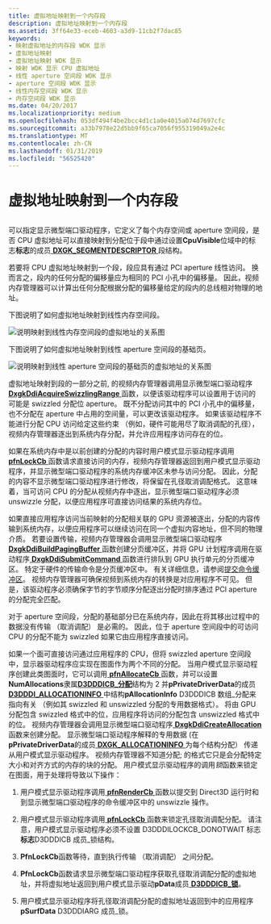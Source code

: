 ```yaml
---
title: 虚拟地址映射到一个内存段
description: 虚拟地址映射到一个内存段
ms.assetid: 3ff64e33-eceb-4603-a3d9-11cb2f7dac85
keywords:
- 映射虚拟地址的内存段 WDK 显示
- 虚拟地址映射
- 虚拟地址映射 WDK 显示
- 映射 WDK 显示 CPU 虚拟地址
- 线性 aperture 空间段 WDK 显示
- aperture 空间段 WDK 显示
- 线性内存空间段 WDK 显示
- 内存空间段 WDK 显示
ms.date: 04/20/2017
ms.localizationpriority: medium
ms.openlocfilehash: 053df494f4be2bcc4d1c1a0e4015a074d7697cfc
ms.sourcegitcommit: a33b7978e22d5bb9f65ca7056f955319049a2e4c
ms.translationtype: MT
ms.contentlocale: zh-CN
ms.lasthandoff: 01/31/2019
ms.locfileid: "56525420"
---
```

# <a name="mapping-virtual-addresses-to-a-memory-segment"></a>虚拟地址映射到一个内存段


## <span id="ddk_mapping_virtual_addresses_to_a_memory_segment_gg"></span><span id="DDK_MAPPING_VIRTUAL_ADDRESSES_TO_A_MEMORY_SEGMENT_GG"></span>


可以指定显示微型端口驱动程序，它定义了每个内存空间或 aperture 空间段，是否 CPU 虚拟地址可以直接映射到分配位于段中通过设置**CpuVisible**位域中的标志**标志**的成员[ **DXGK\_SEGMENTDESCRIPTOR** ](https://msdn.microsoft.com/library/windows/hardware/ff562035)段结构。

若要将 CPU 虚拟地址映射到一个段，段应具有通过 PCI aperture 线性访问。 换而言之，段内的任何分配的偏移量应为相同的 PCI 小孔中的偏移量。 因此，视频内存管理器可以计算出任何分配根据分配的偏移量给定的段内的总线相对物理的地址。

下图说明了如何虚拟地址映射到线性内存空间段。

![说明映射到线性内存空间段的虚拟地址的关系图](images/vrtlmap.png)

下图说明了如何虚拟地址映射到线性 aperture 空间段的基础页。

![说明映射到线性 aperture 空间段的基础页的虚拟地址的关系图](images/vrtlmap2.png)

虚拟地址映射到段的一部分之前, 的视频内存管理器调用显示微型端口驱动程序[ **DxgkDdiAcquireSwizzlingRange** ](https://msdn.microsoft.com/library/windows/hardware/ff559582)函数，以便该驱动程序可以设置用于访问的可能是 swizzled 分配位 aperture。 既不分配访问其中的 PCI 小孔中的偏移量，也不分配在 aperture 中占用的空间量，可以更改该驱动程序。 如果该驱动程序不能进行分配 CPU 访问给定这些约束 （例如，硬件可能用尽了取消调配的孔径），视频内存管理器逐出到系统内存分配，并允许应用程序访问存在的位。

如果在系统内存中是以前创建的分配的内容时用户模式显示驱动程序调用[ **pfnLockCb** ](https://msdn.microsoft.com/library/windows/hardware/ff568914)函数请求直接访问的内存，视频内存管理器返回到用户模式显示驱动程序，并显示微型端口驱动程序的系统内存缓冲区未参与访问分配。 因此，分配的内容不显示微型端口驱动程序进行修改，将保留在孔径取消调配格式。 这意味着，当可访问 CPU 的分配从视频内存中逐出，显示微型端口驱动程序必须 unswizzle 分配，以便应用程序可直接访问结果的系统内存位。

如果直接应用程序访问当前映射的分配相关联的 GPU 资源被逐出，分配的内容传输到系统内存，以便应用程序可以继续访问在同一个虚拟内容地址，但不同的物理介质。 若要设置传输，视频内存管理器会调用显示微型端口驱动程序[ **DxgkDdiBuildPagingBuffer** ](https://msdn.microsoft.com/library/windows/hardware/ff559587)函数创建分页缓冲区，并将 GPU 计划程序调用在驱动程序[ **DxgkDdiSubmitCommand** ](https://msdn.microsoft.com/library/windows/hardware/ff560790)函数进行排队到 GPU 执行单元的分页缓冲区。 特定于硬件的传输命令是分页缓冲区中。 有关详细信息，请参阅[提交命令缓冲区](submitting-a-command-buffer.md)。 视频内存管理器可确保视频到系统内存的转换是对应用程序不可见。 但是，该驱动程序必须确保字节的字节顺序分配逐出分配时排序通过 PCI aperture 的分配完全匹配。

对于 aperture 空间段，分配的基础部分已在系统内存，因此在将其移出过程中的数据没有传输 （取消调配） 是必需的。 因此，位于 aperture 空间段中的可访问 CPU 的分配不能为 swizzled 如果它由应用程序直接访问。

如果一个面可直接访问通过应用程序的 CPU，但将 swizzled aperture 空间段中，显示器驱动程序应实现在图面作为两个不同的分配。 当用户模式显示驱动程序创建此类图面时，它可以调用[ **pfnAllocateCb** ](https://msdn.microsoft.com/library/windows/hardware/ff568893)函数，并可以设置**NumAllocations**隶属[**D3DDDICB\_分配**](https://msdn.microsoft.com/library/windows/hardware/ff544137)结构为 2 并**pPrivateDriverData**的成员[ **D3DDDI\_ALLOCATIONINFO** ](https://msdn.microsoft.com/library/windows/hardware/ff544364)中结构**pAllocationInfo** D3DDDICB 数组\_分配来指向有关 （例如其 swizzled 和 unswizzled 分配的专用数据格式）。 将由 GPU 分配包含 swizzled 格式中的位，应用程序将访问的分配包含 unswizzled 格式中的位。 视频内存管理器会调用显示微型端口驱动程序[ **DxgkDdiCreateAllocation** ](https://msdn.microsoft.com/library/windows/hardware/ff559606)函数来创建分配。 显示微型端口驱动程序解释的专用数据 (在**pPrivateDriverData**的成员[ **DXGK\_ALLOCATIONINFO** ](https://msdn.microsoft.com/library/windows/hardware/ff560960)为每个结构分配） 传递从用户模式显示驱动程序。 视频内存管理器不知道分配; 的格式它只是会分配特定大小和对齐方式的内存的块的分配。 用户模式显示驱动程序的调用*锁*函数来锁定在图面，用于处理将导致以下操作：

1.  用户模式显示驱动程序调用[ **pfnRenderCb** ](https://msdn.microsoft.com/library/windows/hardware/ff568923)函数以提交到 Direct3D 运行时和到显示微型端口驱动程序的命令缓冲区中的 unswizzle 操作。

2.  用户模式显示驱动程序调用[ **pfnLockCb** ](https://msdn.microsoft.com/library/windows/hardware/ff568914)函数来锁定孔径取消调配分配。 请注意，用户模式显示驱动程序必须不设置 D3DDDILOCKCB\_DONOTWAIT 标志**标志**D3DDDICB 成员\_锁结构。

3.  **PfnLockCb**函数等待，直到执行传输 （取消调配） 之间分配。

4.  **PfnLockCb**函数请求显示微型端口驱动程序获取孔径取消调配分配的虚拟地址，并将虚拟地址返回到用户模式显示驱动**pData**成员[ **D3DDDICB\_锁**](https://msdn.microsoft.com/library/windows/hardware/ff544205)。

5.  用户模式显示驱动程序将孔径取消调配分配的虚拟地址返回到中的应用程序**pSurfData** D3DDDIARG 成员\_锁。

 

 






